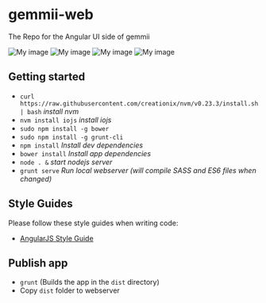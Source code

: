 # gemmii-web
The Repo for the Angular UI side of gemmii

![My image](http://bible-survey.org/i/gemmii/angularjs.png) ![My image](http://bible-survey.org/i/gemmii/strongloop.png) ![My image](http://bible-survey.org/i/gemmii/es6.png) ![My image](http://bible-survey.org/i/gemmii/mariadb.png)

## Getting started
* `curl https://raw.githubusercontent.com/creationix/nvm/v0.23.3/install.sh | bash` *install nvm*
* `nvm install iojs` *install iojs*
* `sudo npm install -g bower`
* `sudo npm install -g grunt-cli`
* `npm install` *Install dev dependencies*
* `bower install` *Install app dependencies*
* `node . &` *start nodejs server*
* `grunt serve` *Run local webserver (will compile SASS and ES6 files when changed)*

## Style Guides

Please follow these style guides when writing code:

* [AngularJS Style Guide](https://github.com/mgechev/angularjs-style-guide)

## Publish app
* `grunt` (Builds the app in the `dist` directory)
* Copy `dist` folder to webserver
